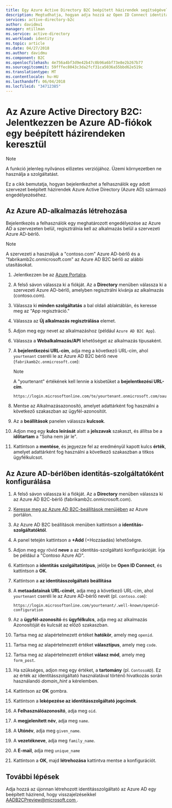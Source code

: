 ```yaml
---
title: Egy Azure Active Directory B2C beépített házirendek segítségével az Azure AD-szolgáltató felvétele |} Microsoft Docs
description: Megtudhatja, hogyan adja hozzá az Open ID Connect identitásszolgáltató (az Azure AD).
services: active-directory-b2c
author: davidmu1
manager: mtillman
ms.service: active-directory
ms.workload: identity
ms.topic: article
ms.date: 04/27/2018
ms.author: davidmu
ms.component: B2C
ms.openlocfilehash: 4e756a4bf3d9e42b47c0b96a6bf73e8e2b267b77
ms.sourcegitcommit: 59fffec8043c3da2fcf31ca5036a55bbd62e519c
ms.translationtype: MT
ms.contentlocale: hu-HU
ms.lasthandoff: 06/04/2018
ms.locfileid: "34712385"
---
```

# <a name="azure-active-directory-b2c-sign-in-using-azure-ad-accounts-through-a-built-in-policy"></a>Az Azure Active Directory B2C: Jelentkezzen be Azure AD-fiókok egy beépített házirendeken keresztül

>[!NOTE]
> A funkció jelenleg nyilvános előzetes verziójához. Üzemi környezetben ne használja a szolgáltatást.

Ez a cikk bemutatja, hogyan bejelentkezhet a felhasználók egy adott szervezet beépített házirendek Azure Active Directory (Azure AD) származó engedélyezéséhez.

## <a name="create-an-azure-ad-app"></a>Az Azure AD-alkalmazás létrehozása

Bejelentkezés a felhasználók egy meghatározott engedélyezése az Azure AD a szervezeten belül, regisztrálnia kell az alkalmazás belül a szervezeti Azure AD-bérlő.

>[!NOTE]
> A szervezeti a használjuk a "contoso.com" Azure AD-bérlő és a "fabrikamb2c.onmicrosoft.com" az Azure AD B2C bérlő az alábbi utasításokat.

1. Jelentkezzen be az [Azure Portalra](https://portal.azure.com).
1. A felső sávon válassza ki a fiókját. Az a **Directory** menüben válassza ki a szervezeti Azure AD-bérlő, amelyben regisztrálni kívánja az alkalmazás (contoso.com).
1. Válassza ki **minden szolgáltatás** a bal oldali ablaktáblán, és keresse meg az "App regisztráció."
1. Válassza az **Új alkalmazás regisztrálása** elemet.
1. Adjon meg egy nevet az alkalmazáshoz (például `Azure AD B2C App`).
1. Válassza a **Webalkalmazás/API** lehetőséget az alkalmazás típusaként.
1. A **bejelentkezési URL-cím**, adja meg a következő URL-cím, ahol `yourtenant` cseréli le az Azure AD B2C bérlő neve (`fabrikamb2c.onmicrosoft.com`):

    >[!NOTE]
    >A "yourtenant" értékének kell lennie a kisbetűket a **bejelentkezési URL-cím**.

    ```Console
    https://login.microsoftonline.com/te/yourtenant.onmicrosoft.com/oauth2/authresp
    ```

1. Mentse az Alkalmazásazonosító, amelyet adattárként fog használni a következő szakaszban az ügyfél-azonosítót.
1. Az a **beállítások** panelen válassza **kulcsok**.
1. Adjon meg egy **kulcs leírását** alatt a **jelszavak** szakaszt, és állítsa be a **időtartam** a "Soha nem jár le". 
1. Kattintson a **mentése**, és jegyezze fel az eredményül kapott kulcs **érték**, amelyet adattárként fog használni a következő szakaszban a titkos ügyfélkulcsot.

## <a name="configure-azure-ad-as-an-identity-provider-in-your-tenant"></a>Az Azure AD-bérlőben identitás-szolgáltatóként konfigurálása

1. A felső sávon válassza ki a fiókját. Az a **Directory** menüben válassza ki az Azure AD B2C-bérlő (fabrikamb2c.onmicrosoft.com).
1. [Keresse meg az Azure AD B2C-beállítások menüjében](active-directory-b2c-app-registration.md#navigate-to-b2c-settings) az Azure portálon.
1. Az Azure AD B2C beállítások menüben kattintson a **identitás-szolgáltatóktól**.
1. A panel tetején kattintson a **+Add** (+Hozzáadás) lehetőségre.
1. Adjon meg egy rövid **neve** a az identitás-szolgáltató konfigurációját. Írja be például a "Contoso Azure AD".
1. Kattintson a **identitás szolgáltatótípus**, jelölje be **Open ID Connect**, és kattintson a **OK**.
1. Kattintson a **az identitásszolgáltató beállítása**
1. A **metaadatainak URL-címét**, adja meg a következő URL-cím, ahol `yourtenant` cseréli le az Azure AD-bérlő nevét (pl. `contoso.com`):

    ```Console
    https://login.microsoftonline.com/yourtenant/.well-known/openid-configuration
    ```
1. Az a **ügyfél-azonosító** és **ügyfélkulcs**, adja meg az alkalmazás Azonosítóját és kulcsát az előző szakaszban.
1. Tartsa meg az alapértelmezett értéket **hatókör**, amely meg `openid`.
1. Tartsa meg az alapértelmezett értéket **választípus**, amely meg `code`.
1. Tartsa meg az alapértelmezett értéket **válasz mód**, amely meg `form_post`.
1. Ha szükséges, adjon meg egy értéket, a **tartomány** (pl. `ContosoAD`). Ez az érték az identitásszolgáltató használatával történő hivatkozás során használandó *domain_hint* a kérelemben. 
1. Kattintson az **OK** gombra.
1. Kattintson a **leképezése az identitásszolgáltató jogcímek**.
1. A **Felhasználóazonosító**, adja meg `oid`.
1. A **megjelenített név**, adja meg `name`.
1. A **Utónév**, adja meg `given_name`.
1. A **vezetékneve**, adja meg `family_name`.
1. A **E-mail**, adja meg `unique_name`
1. Kattintson a **OK**, majd **létrehozása** kattintva mentse a konfigurációt.

## <a name="next-steps"></a>További lépések

Adja hozzá az újonnan létrehozott identitásszolgáltató az Azure AD egy beépített házirend, hogy visszajelzéseikkel [ AADB2CPreview@microsoft.com ](mailto:AADB2CPreview@microsoft.com).
